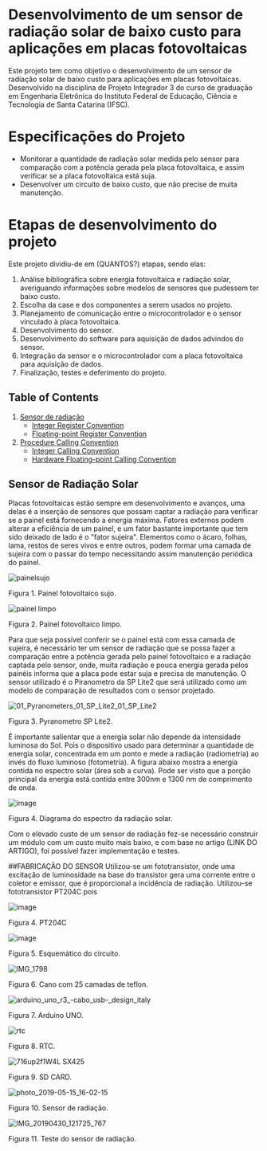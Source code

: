 # Desenvolvimento de um sensor de radiação solar de baixo custo para aplicações em placas fotovoltaicas

Este projeto tem como objetivo o desenvolvimento de um sensor de radiação solar de baixo custo para aplicações em placas fotovoltaicas. Desenvolvido na disciplina de Projeto Integrador 3 do curso de graduação em Engenharia Eletrônica do Instituto Federal de Educação, Ciência e Tecnologia de Santa Catarina (IFSC). 

# Especificações do Projeto

* Monitorar a quantidade de radiação solar medida pelo sensor para comparação com a potência gerada pela placa fotovoltaica, e assim verificar se a placa fotovoltaica está suja.
* Desenvolver um circuito de baixo custo, que não precise de muita manutenção.

# Etapas de desenvolvimento do projeto 

Este projeto dividiu-de em (QUANTOS?) etapas, sendo elas:
1. Análise bibliográfica sobre energia fotovoltaica e radiação solar, averiguando informações sobre modelos de sensores que pudessem ter baixo custo.
2. Escolha da case e dos componentes a serem usados no projeto.
3. Planejamento de comunicação entre o microcontrolador e o sensor vinculado à placa fotovoltaica.
4. Desenvolvimento do sensor.
5. Desenvolvimento do software para aquisição de dados advindos do sensor.
6. Integração da sensor e o microcontrolador com a placa fotovoltaica para aquisição de dados.
7. Finalização, testes e deferimento do projeto.

## Table of Contents 
1. [Sensor de radiação](#register-convention)
	* [Integer Register Convention](#integer-register-convention)
	* [Floating-point Register Convention](#floating-point-register-convention)
2. [Procedure Calling Convention](#procedure-calling-convention)
	* [Integer Calling Convention](#integer-calling-convention)
	* [Hardware Floating-point Calling Convention](#hardware-floating-point-calling-convention)
  

 
 ## <a name=default-abis-and-c-type-sizes></a> Sensor de Radiação Solar 
Placas fotovoltaicas estão sempre em desenvolvimento e avanços, uma delas é a inserção de sensores que possam captar a radiação para verificar se a painel está fornecendo a energia máxima. Fatores externos podem alterar a eficiência de um painel, e um fator bastante importante que tem sido deixado de lado é o "fator sujeira". Elementos como o ácaro, folhas, lama, restos de seres vivos e entre outros, podem formar uma camada de sujeira com o passar do tempo necessitando assim manutenção periódica do painel.
	
![painelsujo](https://user-images.githubusercontent.com/38983849/56757448-a1304400-676a-11e9-8ecd-1c92633be9c4.jpg)

Figura 1. Painel fotovoltaico sujo.

![painel limpo](https://user-images.githubusercontent.com/38983849/56757777-6ed31680-676b-11e9-8d29-56324a788673.jpg)

Figura 2. Painel fotovoltaico limpo.
	
Para que seja possível conferir se o painel está com essa camada de sujeira, é necessário ter um sensor de radiação que se possa fazer a comparação entre a potência gerada pelo painel fotovoltaico e a radiação captada pelo sensor, onde, muita radiação e pouca energia gerada pelos painéis informa que a placa pode estar suja e precisa de manutenção. O sensor utilizado é o Piranometro da SP Lite2 que será utilizado como um modelo de comparação de resultados com o sensor projetado.

![01_Pyranometers_01_SP_Lite2_01_SP_Lite2](https://user-images.githubusercontent.com/38983849/57800798-a0b31980-7728-11e9-8bb7-bd36bb760ba3.jpg)

Figura 3. Pyranometro SP Lite2.

É importante salientar que a energia solar não depende da intensidade luminosa do Sol. Pois o dispositivo usado para determinar
a quantidade de energia solar, concentrada em um ponto e mede a radiação (radiometria) ao invés do fluxo luminoso (fotometria). A figura abaixo mostra a energia contida no espectro solar (área sob a curva). Pode ser visto que a porção principal da energia está contida entre 300nm e 1300 nm de comprimento de onda.

![image](https://user-images.githubusercontent.com/38983849/57805452-4c616700-7733-11e9-825e-3d7943a6d149.png)

Figura 4. Diagrama do espectro da radiação solar.

 Com o elevado custo de um sensor de radiação fez-se necessário construir um módulo com um custo muito mais baixo, e com base no artigo (LINK DO ARTIGO), foi possível fazer implementação e testes.

##FABRICAÇÃO DO SENSOR 
Utilizou-se um fototransistor, onde uma excitação de luminosidade na base do transistor gera uma corrente entre o coletor e emissor, que é proporcional a incidência de radiação. Utilizou-se fototransistor PT204C pois 


![image](https://user-images.githubusercontent.com/38983849/57803240-50d75100-772e-11e9-8ea3-85fb9d9c09a3.png)

Figura 4. PT204C

![image](https://user-images.githubusercontent.com/38983849/57804735-bed14780-7731-11e9-8178-5948820d149e.png)

Figura 5. Esquemático do circuito.

![IMG_1798](https://user-images.githubusercontent.com/38983849/57803105-f50cc800-772d-11e9-8c53-bc7c3d565710.JPG)

Figura 6. Cano com 25 camadas de teflon.

![arduino_uno_r3_-_cabo_usb_-_design_italy](https://user-images.githubusercontent.com/38983849/57801620-795d4c00-772a-11e9-94aa-d10dd6a0a4a1.jpg)

Figura 7. Arduino UNO.

![rtc](https://user-images.githubusercontent.com/38983849/57801611-75c9c500-772a-11e9-8361-6e29b61a50e9.jpg)

Figura 8. RTC.

![716up2f1W4L _SX425_](https://user-images.githubusercontent.com/38983849/57802628-cb06d600-772c-11e9-9872-bbace843cc2c.jpg)

Figura 9. SD CARD.

![photo_2019-05-15_16-02-15](https://user-images.githubusercontent.com/38983849/57803374-a27fdb80-772e-11e9-9c78-62f6486b7f57.jpg)

Figura 10. Sensor de radiação.

![IMG_20190430_121725_767](https://user-images.githubusercontent.com/38983849/57803650-49fd0e00-772f-11e9-8ed6-2437c388a44c.jpg)

Figura 11. Teste do sensor de radiação.

